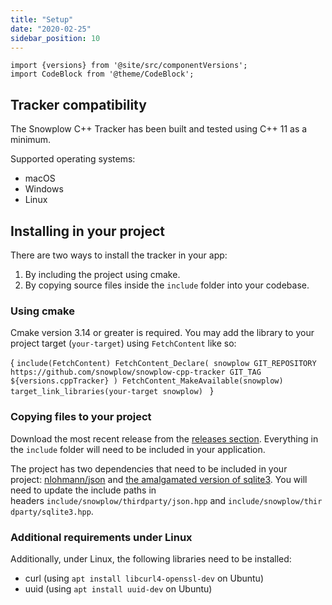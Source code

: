 ```yaml
---
title: "Setup"
date: "2020-02-25"
sidebar_position: 10
---
```


```mdx-code-block
import {versions} from '@site/src/componentVersions';
import CodeBlock from '@theme/CodeBlock';
```

## Tracker compatibility

The Snowplow C++ Tracker has been built and tested using C++ 11 as a minimum.

Supported operating systems:

- macOS
- Windows
- Linux

## Installing in your project

There are two ways to install the tracker in your app:

1. By including the project using cmake.
2. By copying source files inside the `include` folder into your codebase.

### Using cmake

Cmake version 3.14 or greater is required. You may add the library to your project target (`your-target`) using `FetchContent` like so:

<CodeBlock language="cpp">{
`include(FetchContent)
FetchContent_Declare(
    snowplow
    GIT_REPOSITORY https://github.com/snowplow/snowplow-cpp-tracker
    GIT_TAG        ${versions.cppTracker}
)
FetchContent_MakeAvailable(snowplow)
target_link_libraries(your-target snowplow)
`
}</CodeBlock>

### Copying files to your project

Download the most recent release from the [releases section](https://github.com/snowplow/snowplow-cpp-tracker/releases). Everything in the `include` folder will need to be included in your application.

The project has two dependencies that need to be included in your project: [nlohmann/json](https://github.com/nlohmann/json) and [the amalgamated version of sqlite3](https://www.sqlite.org/download.html). You will need to update the include paths in headers `include/snowplow/thirdparty/json.hpp` and `include/snowplow/thirdparty/sqlite3.hpp`.

### Additional requirements under Linux

Additionally, under Linux, the following libraries need to be installed:

- curl (using `apt install libcurl4-openssl-dev` on Ubuntu)
- uuid (using `apt install uuid-dev` on Ubuntu)
